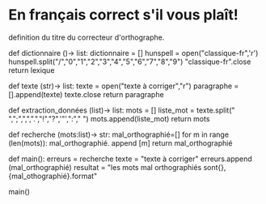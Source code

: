 # En français correct s'il vous plaît!
definition du titre du correcteur d'orthographe.


def dictionnaire ()-> list:
   dictionnaire = []
   hunspell = open("classique-fr",'r')
   hunspell.split("/","0","1","2","3","4","5","6","7","8","9")
   "classique-fr".close 
   return lexique
   
   
def texte (str)-> list:
   texte = open("texte à corriger","r")
  paragraphe = [].append(texte)
  texte.close
  return paragraphe
  
def extraction_données (list)-> list:
  mots = [] 
  liste_mot = texte.split(" ",";",",",".","!","?",'"',":"," ")
  mots.append(liste_mot)
  return mots
  
def recherche (mots:list)-> str:
  mal_orthographié=[]
  for m in range (len(mots)):
    mal_orthographié. append [m]
  return mal_orthographié
  
def main():
  erreurs = recherche
  texte = "texte à corriger"
  erreurs.append (mal_orthographié)
  resultat = "les mots mal orthographiés sont{},{mal_othographié}.format"



main()
